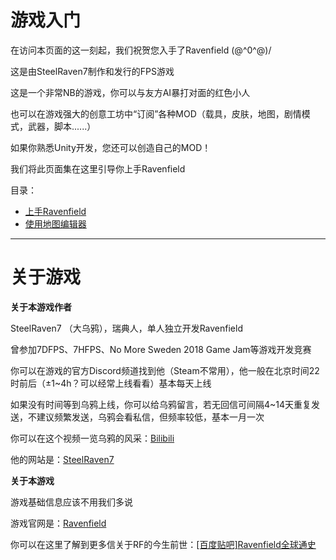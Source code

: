 # 游戏入门
在访问本页面的这一刻起，我们祝贺您入手了Ravenfield \(@^0^@)/

这是由SteelRaven7制作和发行的FPS游戏

这是一个非常NB的游戏，你可以与友方AI暴打对面的红色小人

也可以在游戏强大的创意工坊中“订阅”各种MOD（载具，皮肤，地图，剧情模式，武器，脚本......）

如果你熟悉Unity开发，您还可以创造自己的MOD！

我们将此页面集在这里引导你上手Ravenfield

目录：
- [上手Ravenfield](/cn/in-GAME/QuickStart.md)
- [使用地图编辑器](/cn/in-GAME/MapEditor.md)

------------
# 关于游戏
**关于本游戏作者**

SteelRaven7 （大乌鸦），瑞典人，单人独立开发Ravenfield

曾参加7DFPS、7HFPS、No More Sweden 2018 Game Jam等游戏开发竞赛

你可以在游戏的官方Discord频道找到他（Steam不常用），他一般在北京时间22时前后（±1~4h？可以经常上线看看）基本每天上线

如果没有时间等到乌鸦上线，你可以给乌鸦留言，若无回信可间隔4~14天重复发送，不建议频繁发送，乌鸦会看私信，但频率较低，基本一月一次

你可以在这个视频一览乌鸦的风采：[Bilibili](https://www.bilibili.com/video/BV1d7411y7Cc)

他的网站是：[SteelRaven7](http://steelraven7.com/)

**关于本游戏**

游戏基础信息应该不用我们多说

游戏官网是：[Ravenfield](http://ravenfieldgame.com/)

你可以在这里了解到更多信关于RF的今生前世：[\[百度贴吧\]Ravenfield全球通史](https://tieba.baidu.com/p/7329861755?see_lz=1)



